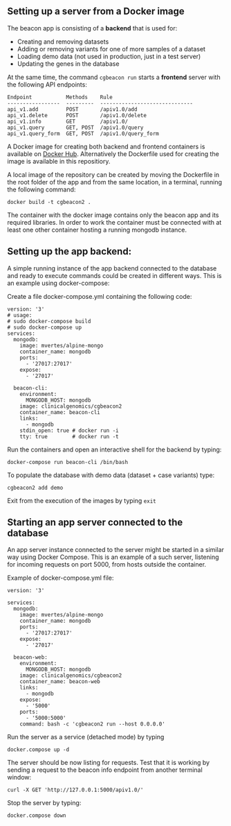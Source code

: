 ## Setting up a server from a Docker image

The beacon app is consisting of a **backend** that is used for:
- Creating and removing datasets
- Adding or removing variants for one of more samples of a dataset
- Loading demo data (not used in production, just in a test server)
- Updating the genes in the database

At the same time, the command `cgbeacon run` starts a **frontend** server with the following API endpoints:
```
Endpoint           Methods    Rule
-----------------  ---------  ------------------------------
api_v1.add         POST       /apiv1.0/add
api_v1.delete      POST       /apiv1.0/delete
api_v1.info        GET        /apiv1.0/
api_v1.query       GET, POST  /apiv1.0/query
api_v1.query_form  GET, POST  /apiv1.0/query_form
```

A Docker image for creating both backend and frontend containers is available on [Docker Hub](https://hub.docker.com/repository/docker/clinicalgenomics/cgbeacon2).
Alternatively the Dockerfile used for creating the image is available in this repositiory.

A local image of the repository can be created by moving the Dockerfile in the root folder of the app and from the same location, in a terminal, running the following command:

```
docker build -t cgbeacon2 .
```

The container with the docker image contains only the beacon app and its required libraries. In order to work the container must be connected with at least one other container hosting a running mongodb instance.


## Setting up the app backend:

A simple running instance of the app backend connected to the database and ready to execute commands could be created in different ways. This is an example using docker-compose:

Create a file docker-compose.yml containing the following code:

```
version: '3'
# usage:
# sudo docker-compose build
# sudo docker-compose up
services:
  mongodb:
    image: mvertes/alpine-mongo
    container_name: mongodb
    ports:
      - '27017:27017'
    expose:
      - '27017'

  beacon-cli:
    environment:
      MONGODB_HOST: mongodb
    image: clinicalgenomics/cgbeacon2
    container_name: beacon-cli
    links:
      - mongodb
    stdin_open: true # docker run -i
    tty: true        # docker run -t
```

Run the containers and open an interactive shell for the backend by typing:
```
docker-compose run beacon-cli /bin/bash
```

To populate the database with demo data (dataset + case variants) type:
```
cgbeacon2 add demo
```

Exit from the execution of the images by typing `exit`

## Starting an app server connected to the database

An app server instance connected to the server might be started in a similar way using Docker Compose. This is an example of a such server, listening for incoming requests on port 5000, from hosts outside the container.

Example of docker-compose.yml file:

```
version: '3'

services:
  mongodb:
    image: mvertes/alpine-mongo
    container_name: mongodb
    ports:
      - '27017:27017'
    expose:
      - '27017'

  beacon-web:
    environment:
      MONGODB_HOST: mongodb
    image: clinicalgenomics/cgbeacon2
    container_name: beacon-web
    links:
      - mongodb
    expose:
      - '5000'
    ports:
      - '5000:5000'
    command: bash -c 'cgbeacon2 run --host 0.0.0.0'
```

Run the server as a service (detached mode) by typing
```
docker.compose up -d
```

The server should be now listing for requests. Test that it is working by sending a request to the beacon info endpoint from another terminal window:
```
curl -X GET 'http://127.0.0.1:5000/apiv1.0/'
```

Stop the server by typing:
```
docker.compose down
```
